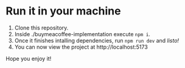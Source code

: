 # Run it in your machine

1. Clone this repository.
2. Inside ./buymeacoffee-implementation execute `npm i`.
3. Once it finishes intalling dependencies, run `npm run dev` and _listo!_
4. You can now view the project at http://localhost:5173

Hope you enjoy it!
